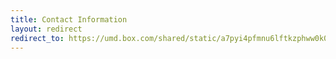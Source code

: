 ```yaml
---
title: Contact Information
layout: redirect
redirect_to: https://umd.box.com/shared/static/a7pyi4pfmnu6lftkzphww0k0x5hyfzny.pdf
---
```

